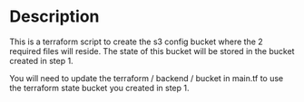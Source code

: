 # Description

This is a terraform script to create the s3 config bucket where the 2 required files will reside.  The state of this bucket will be stored in the bucket created in step 1.

You will need to update the terraform / backend / bucket in main.tf to use the terraform state bucket you created in step 1.